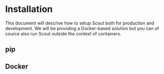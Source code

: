 # Installation
This document will descrive how to setup Scout both for production and development. We will be providing a Docker-based solution but you can of cource also run Scout outside the context of containers.


## pip


## Docker
